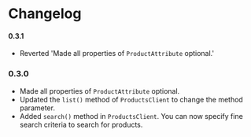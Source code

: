 # Changelog

#### 0.3.1

-   Reverted 'Made all properties of `ProductAttribute` optional.'

### 0.3.0

-   Made all properties of `ProductAttribute` optional.
-   Updated the `list()` method of `ProductsClient` to change the method parameter.
-   Added `search()` method in `ProductsClient`. You can now specify fine search criteria to search for products.
